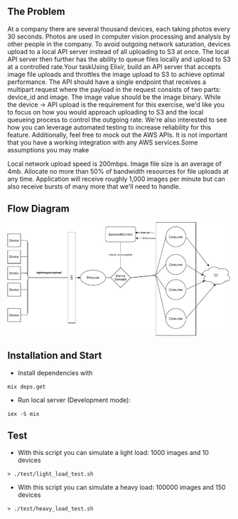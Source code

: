 ## The Problem

At a company there are several thousand devices, each taking photos every 30 seconds. Photos are used in computer vision processing and analysis by other people in the company. To avoid outgoing network saturation, devices upload to a local API server instead of all uploading to S3 at once. The local API server then further has the ability to queue files locally and upload to S3 at a controlled rate.Your taskUsing Elixir, build an API server that accepts image file uploads and throttles the image upload to S3 to achieve optimal performance. The API should have a single endpoint that receives a multipart request where the payload in the request consists of two parts: device_id and image. The image value should be the image binary.
While the device → API upload is the requirement for this exercise, we'd like you to focus on how you would approach uploading to S3 and the local queueing process to control the outgoing rate. We're also interested to see how you can leverage automated testing to increase reliability for this feature. Additionally, feel free to mock out the AWS APIs. It is not important that you have a working integration with any AWS services.Some assumptions you may make

Local network upload speed is 200mbps.
	Image file size is an average of 4mb.
	Allocate no more than 50% of bandwidth resources for file uploads at any time.
	Application will receive roughly 1,000 images per minute but can also receive bursts of many more that we'll need to handle.

## Flow Diagram

![image](./flow_diagram.jpg)

## Installation and Start

- Install dependencies with
```
mix deps.get
```
- Run local server (Development mode):
```
iex -S mix
```

## Test

- With this script you can simulate a light load: 1000 images and 10 devices 
```console
> ./test/light_load_test.sh
``` 

- With this script you can simulate a heavy load: 100000 images and 150 devices 
```console
> ./test/heavy_load_test.sh
``` 